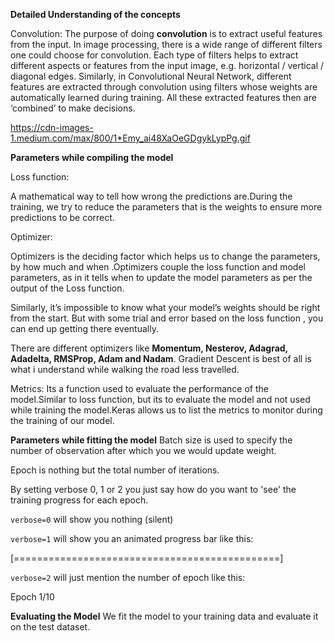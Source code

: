 <b>Detailed Understanding of the concepts</b>

Convolution:
The purpose of doing **convolution** is to extract useful features from the input. In image processing, there is a wide range of different filters one could choose for convolution. Each type of filters helps to extract different aspects or features from the input image, e.g. horizontal / vertical / diagonal edges. Similarly, in Convolutional Neural Network, different features are extracted through convolution using filters whose weights are automatically learned during training. All these extracted features then are ‘combined’ to make decisions.

https://cdn-images-1.medium.com/max/800/1*Emy_ai48XaOeGDgykLypPg.gif

**Parameters while compiling the model**

Loss function: 

A mathematical way to tell how wrong the predictions are.During the training, we try to reduce the parameters that is the weights to ensure more predictions to be correct.

Optimizer:

Optimizers is the deciding factor which helps us to change the parameters, by how much and when .Optimizers couple the loss function and model parameters, as in it tells when to update the model parameters as per the output of the Loss function.

Similarly, it’s impossible to know what your model’s weights should be right from the start. But with some trial and error based on the loss function , you can end up getting there eventually.

There are different optimizers like **Momentum, Nesterov, Adagrad, Adadelta, RMSProp, Adam and Nadam**. Gradient Descent is best of all is what i understand while walking the road less travelled.

Metrics:
Its a function used to evaluate the performance of the model.Similar to loss function, but its to evaluate the model and not used while training the model.Keras allows us to list the metrics to monitor during the training of our model.

**Parameters while fitting the model**
Batch size is used to specify the number of observation after which you we would update weight. 
 
Epoch is nothing but the total number of iterations.

By setting verbose 0, 1 or 2 you just say how do you want to 'see' the training progress for each epoch.

`verbose=0` will show you nothing (silent)

`verbose=1` will show you an animated progress bar like this:

[==============================================]

`verbose=2` will just mention the number of epoch like this:

Epoch 1/10

**Evaluating the Model**
We fit the model to your training data and evaluate it on the test dataset.


